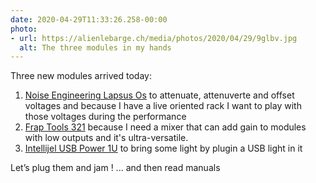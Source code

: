 ```yaml
---
date: 2020-04-29T11:33:26.258-00:00
photo:
- url: https://alienlebarge.ch/media/photos/2020/04/29/9glbv.jpg
  alt: The three modules in my hands
---
```

Three new modules arrived today:
1. [Noise Engineering Lapsus Os](https://www.noiseengineering.us/shop/lapsus-os) to attenuate, attenuverte and offset voltages and because I have a live oriented rack I want to play with those voltages during the performance2. [Frap Tools 321](http://frap.tools/products/321/) because I need a mixer that can add gain to modules with low outputs and it's ultra-versatile.3. [Intellijel USB Power 1U](https://intellijel.com/shop/eurorack/1u/usb-power-1u/) to bring some light by plugin a USB light in it

Let’s plug them and jam ! ... and then read manuals
